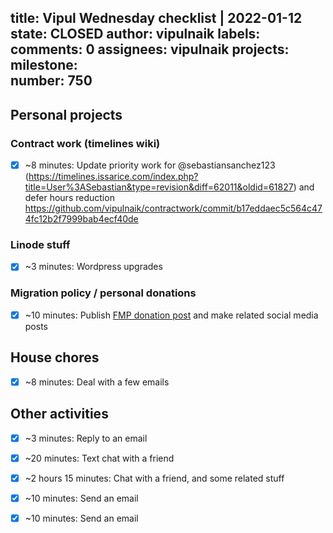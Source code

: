 title:	Vipul Wednesday checklist | 2022-01-12
state:	CLOSED
author:	vipulnaik
labels:	
comments:	0
assignees:	vipulnaik
projects:	
milestone:	
number:	750
--
## Personal projects

### Contract work (timelines wiki)

- [x] ~8 minutes: Update priority work for @sebastiansanchez123 (https://timelines.issarice.com/index.php?title=User%3ASebastian&type=revision&diff=62011&oldid=61827) and defer hours reduction https://github.com/vipulnaik/contractwork/commit/b17eddaec5c564c474fc12b2f7999bab4ecf40de

### Linode stuff

- [x] ~3 minutes: Wordpress upgrades

### Migration policy / personal donations

- [x] ~10 minutes: Publish [FMP donation post](https://openborders.info/blog/q1-2022-donation-free-migration-project/) and make related social media posts

## House chores

- [x] ~8 minutes: Deal with a few emails

## Other activities

- [x] ~3 minutes: Reply to an email
- [x] ~20 minutes: Text chat with a friend 
- [x] ~2 hours 15 minutes: Chat with a friend, and some related stuff
- [x] ~10 minutes: Send an email  
- [x] ~10 minutes: Send an email 

